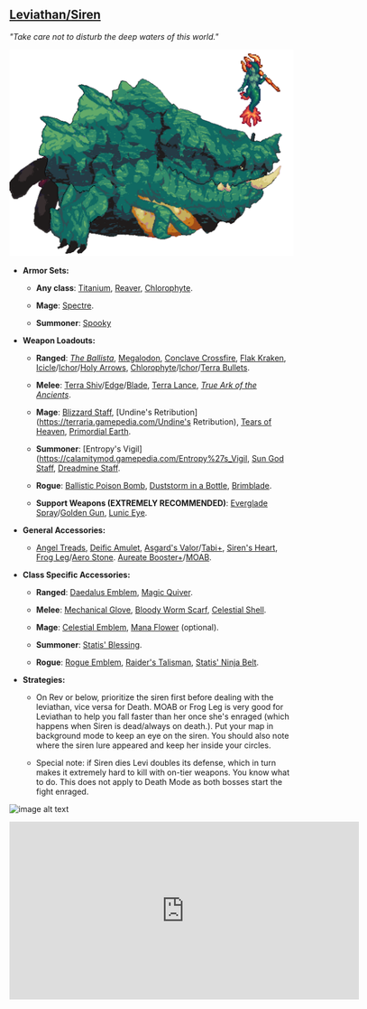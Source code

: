 ## [Leviathan/Siren](https://calamitymod.gamepedia.com/Siren_and_Leviathan)

*"Take care not to disturb the deep waters of this world."*

![image alt text](../public/Siren_and_Leviathan_Mirrored.png)

* **Armor Sets:**

    * **Any class**: [Titanium](https://terraria.gamepedia.com/Titanium_armor), [Reaver](https://calamitymod.gamepedia.com/Reaver_armor), [Chlorophyte](https://terraria.gamepedia.com/Chlorophyte_armor).
    
    * **Mage**: [Spectre](https://terraria.gamepedia.com/Spectre_armor).

    * **Summoner**: [Spooky](https://terraria.gamepedia.com/Spooky_armor)

* **Weapon Loadouts:**

    * **Ranged**: [*The Ballista*](https://calamitymod.gamepedia.com/The_Ballista), [Megalodon](https://calamitymod.gamepedia.com/Megalodon), [Conclave Crossfire](https://calamitymod.gamepedia.com/Conclave_Crossfire), [Flak Kraken](https://calamitymod.gamepedia.com/Flak_Kraken), [Icicle](https://calamitymod.gamepedia.com/Icicle_Arrow)/[Ichor](https://terraria.gamepedia.com/Ichor_Arrow)/[Holy Arrows](https://terraria.gamepedia.com/Holy_Arrow), [Chlorophyte](https://terraria.gamepedia.com/Chlorophyte_Bullet)/[Ichor](https://terraria.gamepedia.com/Ichor_Bullet)/[Terra Bullets](https://calamitymod.gamepedia.com/Terra_Bullet).

    * **Melee**: [Terra Shiv](https://calamitymod.gamepedia.com/Terra_Shiv)/[Edge](https://calamitymod.gamepedia.com/Terra_Edge)/[Blade](https://terraria.gamepedia.com/Terra_Blade), [Terra Lance](https://calamitymod.gamepedia.com/Terra_Lance), [*True Ark of the Ancients*](https://calamitymod.gamepedia.com/True_Ark_of_the_Ancients).

    * **Mage**: [Blizzard Staff](https://terraria.gamepedia.com/Blizzard_Staff), [Undine's Retribution](https://terraria.gamepedia.com/Undine's Retribution), [Tears of Heaven](https://calamitymod.gamepedia.com/Tears_of_Heaven), [Primordial Earth](https://calamitymod.gamepedia.com/Primordial_Ancient).

    * **Summoner**: [Entropy's Vigil](https://calamitymod.gamepedia.com/Entropy%27s_Vigil, [Sun God Staff](https://calamitymod.gamepedia.com/Sun_God_Staff), [Dreadmine Staff](https://calamitymod.gamepedia.com/Dreadmine_Staff).

    * **Rogue**: [Ballistic Poison Bomb](https://calamitymod.gamepedia.com/Ballistic_Poison_Bomb), [Duststorm in a Bottle](https://calamitymod.gamepedia.com/Duststorm_in_a_Bottle), [Brimblade](https://calamitymod.gamepedia.com/Brimblade).
    
    * **Support Weapons (EXTREMELY RECOMMENDED)**: [Everglade Spray](https://calamitymod.gamepedia.com/Everglade_Spray)/[Golden Gun](https://calamitymod.gamepedia.com/Golden_Gun), [Lunic Eye](https://calamitymod.gamepedia.com/Lunic_Eye).

* **General Accessories:**

    * [Angel Treads](https://calamitymod.gamepedia.com/Angel_Treads), [Deific Amulet](https://calamitymod.gamepedia.com/Deific_Amulet), [Asgard's Valor](https://calamitymod.gamepedia.com/Asgard%27s_Valor)/[Tabi+](https://terraria.gamepedia.com/Tabi), [Siren's Heart](https://calamitymod.gamepedia.com/Siren's_Heart), [Frog Leg](https://calamitymod.gamepedia.com/Frog_Leg)/[Aero Stone](https://calamitymod.gamepedia.com/Aero_Stone). [Aureate Booster+](https://calamitymod.gamepedia.com/Wings)/[MOAB](https://calamitymod.gamepedia.com/MOAB).

* **Class Specific Accessories:**

    * **Ranged**: [Daedalus Emblem](https://calamitymod.gamepedia.com/Daedalus_Emblem), [Magic Quiver](https://terraria.gamepedia.com/Magic_Quiver).

    * **Melee**: [Mechanical Glove](https://terraria.gamepedia.com/Mechanical_Glove), [Bloody Worm Scarf](https://calamitymod.gamepedia.com/Bloody_Worm_Scarf), [Celestial Shell](https://terraria.gamepedia.com/Celestial_Shell).

    * **Mage**: [Celestial Emblem](https://terraria.gamepedia.com/Celestial_Emblem), [Mana Flower](https://terraria.gamepedia.com/Mana_Flower) (optional).

    * **Summoner**: [Statis' Blessing](https://calamitymod.gamepedia.com/Statis%27_Blessing).

    * **Rogue**: [Rogue Emblem](https://calamitymod.gamepedia.com/Rogue_Emblem), [Raider's Talisman](https://calamitymod.gamepedia.com/Raider%27s_Talisman), [Statis' Ninja Belt](https://calamitymod.gamepedia.com/Statis%27_Ninja_Belt).

* **Strategies:**

    * On Rev or below, prioritize the siren first before dealing with the leviathan, vice versa for Death. MOAB or Frog Leg is very good for Leviathan to help you fall faster than her once she's enraged (which happens when Siren is dead/always on death.). Put your map in background mode to keep an eye on the siren. You should also note where the siren lure appeared and keep her inside your circles. 

   * Special note: if Siren dies Levi doubles its defense, which in turn makes it extremely hard to kill with on-tier weapons. You know what to do.  This does not apply to Death Mode as both bosses start the fight enraged.
   
![image alt text](../public/BMbpD6rCZ1qoniF20u7H2A_img_47.png)

<div align="center"><iframe width="620" height="315" src="https://www.youtube.com/embed/kK17NupHHiU" frameborder="0" allowfullscreen></iframe></div>
